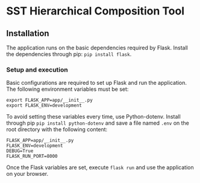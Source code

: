 # SST Hierarchical Composition Tool

## Installation

The application runs on the basic dependencies required by Flask. Install the dependencies through pip: `pip install flask`.

### Setup and execution

Basic configurations are required to set up Flask and run the application. The following environment variables must be set:
```shell
export FLASK_APP=app/__init__.py
export FLASK_ENV=development
```

To avoid setting these variables every time, use Python-dotenv. Install through pip `pip install python-dotenv` and save a file named `.env` on the root directory with the following content:
```
FLASK_APP=app/__init__.py
FLASK_ENV=development
DEBUG=True
FLASK_RUN_PORT=8000
```

Once the Flask variables are set, execute `flask run` and use the application on your browser.

